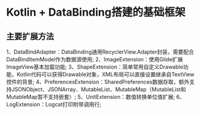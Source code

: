 # Kotlin + DataBinding搭建的基础框架

## 主要扩展方法
1、DataBindAdapter：DataBinding通用RecyclerView.Adapter封装，需要配合DataBindItemModel作为数据源使用;
2、ImageExtension：使用Glide扩展ImageView基本加载功能;
3、ShapeExtension：简单常用自定义Drawable功能，Kotlin代码可以获得Drawable对象，XML布局可以直接设置继承自TextView控件的背景;
4、PreferencesExtension：SharedPreferences数据存取，额外支持JSONObject、JSONArray、MutableList、MutableMap（MutableList和MutableMap暂不支持嵌套）;
5、UnitExtension：数值转换单位值扩展;
6、LogExtension：Logcat打印附带调用行;